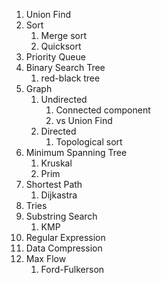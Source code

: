 1. Union Find
2. Sort
    1. Merge sort
    2. Quicksort
3. Priority Queue
4. Binary Search Tree
    1. red-black tree
5. Graph
    1. Undirected
        1. Connected component
        2. vs Union Find
    2. Directed
        1. Topological sort
6. Minimum Spanning Tree
    1. Kruskal
    2. Prim
7. Shortest Path
    1. Dijkastra
8. Tries
9. Substring Search
    1. KMP
10. Regular Expression
11. Data Compression
12. Max Flow
    1. Ford-Fulkerson
